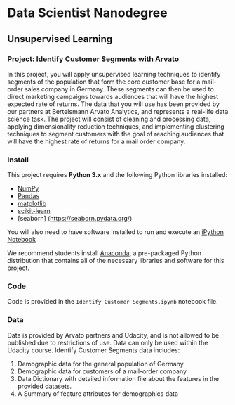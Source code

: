 # Data Scientist Nanodegree
## Unsupervised Learning
### Project: Identify Customer Segments with Arvato

In this project, you will apply unsupervised learning techniques to identify segments of the population that form the core customer base for a mail-order sales company in Germany. These segments can then be used to direct marketing campaigns towards audiences that will have the highest expected rate of returns. The data that you will use has been provided by our partners at Bertelsmann Arvato Analytics, and represents a real-life data science task. The project will consist of cleaning and processing data, applying dimensionality reduction techniques, and implementing clustering techniques to segment customers with the goal of reaching audiences that will have the highest rate of returns for a mail order company.

### Install

This project requires **Python 3.x** and the following Python libraries installed:

- [NumPy](http://www.numpy.org/)
- [Pandas](http://pandas.pydata.org)
- [matplotlib](http://matplotlib.org/)
- [scikit-learn](http://scikit-learn.org/stable/)
- [seaborn] (https://seaborn.pydata.org/)

You will also need to have software installed to run and execute an [iPython Notebook](http://ipython.org/notebook.html)

We recommend students install [Anaconda](https://www.continuum.io/downloads), a pre-packaged Python distribution that contains all of the necessary libraries and software for this project.

### Code

Code is provided in the `Identify Customer Segments.ipynb` notebook file.

### Data

Data is provided by Arvato partners and Udacity, and is not allowed to be published due to restrictions of use. Data can only be used within the Udacity course. Identify Customer Segments data includes:

1) Demographic data for the general population of Germany
2) Demographic data for customers of a mail-order company
3) Data Dictionary with detailed information file about the features in the provided datasets.
4) A Summary of feature attributes for demographics data
